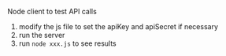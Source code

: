 
Node client to test API calls

1. modify the js file to set the apiKey and apiSecret if necessary
2. run the server
3. run `node xxx.js` to see results
